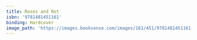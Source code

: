 ```yaml
---
title: Roses and Rot
isbn: '9781481451161'
binding: Hardcover
image_path: 'https://images.booksense.com/images/161/451/9781481451161.jpg'
---
```



